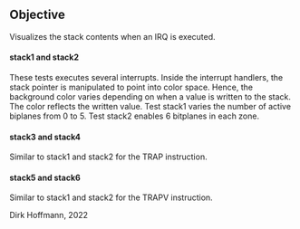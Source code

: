 ## Objective

Visualizes the stack contents when an IRQ is executed.

#### stack1 and stack2

These tests executes several interrupts. Inside the interrupt handlers, the stack pointer is manipulated to point into color space. Hence, the background color varies depending on when a value is written to the stack. The color reflects the written value. Test stack1 varies the number of active biplanes from 0 to 5. Test stack2 enables 6 bitplanes in each zone.

#### stack3 and stack4
 
Similar to stack1 and stack2 for the TRAP instruction.

#### stack5 and stack6
 
Similar to stack1 and stack2 for the TRAPV instruction.


Dirk Hoffmann, 2022
